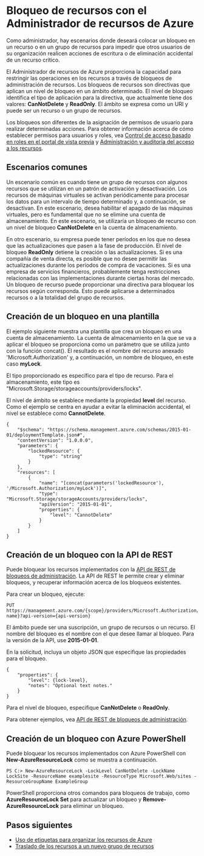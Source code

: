 <properties 
	pageTitle="Bloqueo de recursos con el Administrador de recursos de Azure" 
	description="Bloquee los recursos para impedir que los usuarios actualicen o eliminen determinados recursos." 
	services="azure-resource-manager" 
	documentationCenter="" 
	authors="tfitzmac" 
	manager="wpickett" 
	editor=""/>

<tags 
	ms.service="azure-resource-manager" 
	ms.workload="multiple" 
	ms.tgt_pltfrm="na" 
	ms.devlang="na" 
	ms.topic="article" 
	ms.date="07/15/2015" 
	ms.author="tomfitz"/>

# Bloqueo de recursos con el Administrador de recursos de Azure

Como administrador, hay escenarios donde deseará colocar un bloqueo en un recurso o en un grupo de recursos para impedir que otros usuarios de su organización realicen acciones de escritura o de eliminación accidental de un recurso crítico.

El Administrador de recursos de Azure proporciona la capacidad para restringir las operaciones en los recursos a través de bloqueos de administración de recursos. Los bloqueos de recursos son directivas que aplican un nivel de bloqueo en un ámbito determinado. El nivel de bloqueo identifica el tipo de aplicación para la directiva, que actualmente tiene dos valores: **CanNotDelete** y **ReadOnly**. El ámbito se expresa como un URI y puede ser un recurso o un grupo de recursos.

Los bloqueos son diferentes de la asignación de permisos de usuario para realizar determinadas acciones. Para obtener información acerca de cómo establecer permisos para usuarios y roles, vea [Control de acceso basado en roles en el portal de vista previa](role-based-access-control-configure.md) y [Administración y auditoría del acceso a los recursos](resource-group-rbac.md).

## Escenarios comunes

Un escenario común es cuando tiene un grupo de recursos con algunos recursos que se utilizan en un patrón de activación y desactivación. Los recursos de máquinas virtuales se activan periódicamente para procesar los datos para un intervalo de tiempo determinado y, a continuación, se desactivan. En este escenario, desea habilitar el apagado de las máquinas virtuales, pero es fundamental que no se elimine una cuenta de almacenamiento. En este escenario, se utilizaría un bloqueo de recurso con un nivel de bloqueo **CanNotDelete** en la cuenta de almacenamiento.

En otro escenario, su empresa puede tener períodos en los que no desea que las actualizaciones que pasen a la fase de producción. El nivel de bloqueo **ReadOnly** detiene la creación o las actualizaciones. Si es una compañía de venta directa, es posible que no desee permitir las actualizaciones durante los períodos de compra de vacaciones. Si es una empresa de servicios financieros, probablemente tenga restricciones relacionadas con las implementaciones durante ciertas horas del mercado. Un bloqueo de recurso puede proporcionar una directiva para bloquear los recursos según corresponda. Esto puede aplicarse a determinados recursos o a la totalidad del grupo de recursos.

## Creación de un bloqueo en una plantilla

El ejemplo siguiente muestra una plantilla que crea un bloqueo en una cuenta de almacenamiento. La cuenta de almacenamiento en la que se va a aplicar el bloqueo se proporciona como un parámetro que se utiliza junto con la función concat(). El resultado es el nombre del recurso anexado 'Microsoft.Authorization' y, a continuación, un nombre de bloqueo, en este caso **myLock**.

El tipo proporcionado es específico para el tipo de recurso. Para el almacenamiento, este tipo es "Microsoft.Storage/storageaccounts/providers/locks".

El nivel de ámbito se establece mediante la propiedad **level** del recurso. Como el ejemplo se centra en ayudar a evitar la eliminación accidental, el nivel se establece como **CannotDelete**.

    {
        "$schema": "https://schema.management.azure.com/schemas/2015-01-01/deploymentTemplate.json#",
        "contentVersion": "1.0.0.0",
        "parameters": {
            "lockedResource": {
                "type": "string"
            }
        },
        "resources": [
            {
                "name": "[concat(parameters('lockedResource'), '/Microsoft.Authorization/myLock')]",
                "type": "Microsoft.Storage/storageAccounts/providers/locks",
                "apiVersion": "2015-01-01",
                "properties": {
	                "level": "CannotDelete"
                }
            }
        ]
    }

## Creación de un bloqueo con la API de REST

Puede bloquear los recursos implementados con la [API de REST de bloqueos de administración](https://msdn.microsoft.com/library/azure/mt204563.aspx). La API de REST le permite crear y eliminar bloqueos, y recuperar información acerca de los bloqueos existentes.

Para crear un bloqueo, ejecute:

    PUT https://management.azure.com/{scope}/providers/Microsoft.Authorization/locks/{lock-name}?api-version={api-version}

El ámbito puede ser una suscripción, un grupo de recursos o un recurso. El nombre del bloqueo es el nombre con el que desee llamar al bloqueo. Para la versión de la API, use **2015-01-01**.

En la solicitud, incluya un objeto JSON que especifique las propiedades para el bloqueo.

    {
        "properties": {
            "level": {lock-level},
            "notes": "Optional text notes."
        }
    } 

Para el nivel de bloqueo, especifique **CanNotDelete** o **ReadOnly**.

Para obtener ejemplos, vea [API de REST de bloqueos de administración](https://msdn.microsoft.com/library/azure/mt204563.aspx).

## Creación de un bloqueo con Azure PowerShell

Puede bloquear los recursos implementados con Azure PowerShell con **New-AzureResourceLock** como se muestra a continuación.

    PS C:> New-AzureResourceLock -LockLevel CanNotDelete -LockName LockSite -ResourceName examplesite -ResourceType Microsoft.Web/sites -ResourceGroupName ExampleGroup

PowerShell proporciona otros comandos para bloqueos de trabajo, como **AzureResourceLock Set** para actualizar un bloqueo y **Remove-AzureResourceLock** para eliminar un bloqueo.

## Pasos siguientes

- [Uso de etiquetas para organizar los recursos de Azure](resource-group-using-tags.md)
- [Traslado de los recursos a un nuevo grupo de recursos](resource-group-move-resources.md)

<!---HONumber=July15_HO3-->